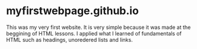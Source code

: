 # myfirstwebpage.github.io
This was my very first website. It is very simple because it was made at the beggining of HTML lessons. I applied what I learned of fundamentals of HTML such as headings, unoredered lists and links.
